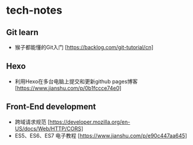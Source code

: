# tech-notes


## Git learn 
* 猴子都能懂的Git入门 [https://backlog.com/git-tutorial/cn]
## Hexo
* 利用Hexo在多台电脑上提交和更新github pages博客[https://www.jianshu.com/p/0b1fccce74e0]
## Front-End development
* 跨域请求规范 [https://developer.mozilla.org/en-US/docs/Web/HTTP/CORS]
* ES5、ES6、ES7 电子教程 [https://www.jianshu.com/p/e90c447aa645]
